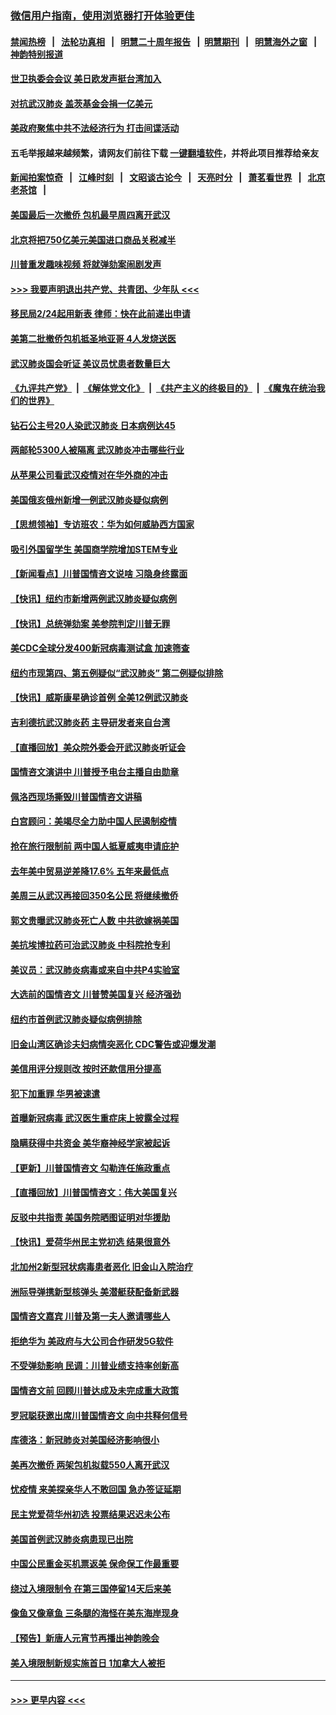 ### [微信用户指南，使用浏览器打开体验更佳](https://github.com/gfw-breaker/banned-news1/blob/master/indexes/wechat-guide.md?t=0)
#### [禁闻热榜](热点新闻.md?t=0)  &nbsp;&nbsp;|&nbsp;&nbsp; [法轮功真相](https://github.com/gfw-breaker/truth/blob/master/README.md?t=0) &nbsp;&nbsp;|&nbsp;&nbsp; [明慧二十周年报告](https://github.com/gfw-breaker/mh-reports/blob/master/README.md?t=0) &nbsp;&nbsp;|&nbsp;&nbsp;[明慧期刊](https://github.com/gfw-breaker/mh-qikan) &nbsp;&nbsp;|&nbsp;&nbsp; [明慧海外之窗](https://github.com/gfw-breaker/mh-news/blob/master/README.md?t=0) &nbsp;&nbsp;|&nbsp;&nbsp; [神韵特别报道](https://github.com/gfw-breaker/mh-news/blob/master/shenyun.md?t=0)
#### [世卫执委会会议 美日欧发声挺台湾加入](../pages/nsc412/n11849433.md?t=02070033) 
#### [对抗武汉肺炎 盖茨基金会捐一亿美元](../pages/nsc412/n11848953.md?t=02070033) 
#### [美政府聚焦中共不法经济行为 打击间谍活动](../pages/nsc412/n11849322.md?t=02070033) 
#### 五毛举报越来越频繁，请网友们前往下载 [一键翻墙软件](https://github.com/gfw-breaker/ssr-accounts)，并将此项目推荐给亲友
#### [新闻拍案惊奇](https://github.com/gfw-breaker/banned-news1/blob/master/pages/link4.md) &nbsp;&nbsp;|&nbsp;&nbsp; [江峰时刻](https://github.com/gfw-breaker/banned-news1/blob/master/pages/link4.md) &nbsp;&nbsp;|&nbsp;&nbsp; [文昭谈古论今](https://github.com/gfw-breaker/banned-news1/blob/master/pages/link4.md) &nbsp;&nbsp;|&nbsp;&nbsp; [天亮时分](https://github.com/gfw-breaker/banned-news1/blob/master/pages/link4.md) &nbsp;&nbsp;|&nbsp;&nbsp; [萧茗看世界](https://github.com/gfw-breaker/banned-news1/blob/master/pages/link4.md) &nbsp;&nbsp;|&nbsp;&nbsp; [北京老茶馆](https://github.com/gfw-breaker/banned-news1/blob/master/pages/link4.md) &nbsp;&nbsp;|&nbsp;&nbsp; 
#### [美国最后一次撤侨 包机最早周四离开武汉](../pages/nsc412/n11849395.md?t=02070033) 
#### [北京将把750亿美元美国进口商品关税减半](../pages/nsc412/n11848896.md?t=02070033) 
#### [川普重发趣味视频 将就弹劾案闹剧发声](../pages/nsc412/n11848715.md?t=02070033) 
#### [>>> 我要声明退出共产党、共青团、少年队 <<<](https://github.com/begood0513/goodnews/blob/master/quit/letter.md) 
#### [移民局2/24起用新表  律师：快在此前递出申请](../pages/nsc412/n11848220.md?t=02070033) 
#### [美第二批撤侨包机抵圣地亚哥 4人发烧送医](../pages/nsc412/n11847923.md?t=02070033) 
#### [武汉肺炎国会听证 美议员忧患者数量巨大](../pages/nsc412/n11844851.md?t=02070033) 
#### [《九评共产党》](https://github.com/begood0513/9ping.md/blob/master/README.md) &nbsp;|&nbsp; [《解体党文化》](../../../../jtdwh.md/blob/master/README.md)  &nbsp;|&nbsp; [《共产主义的终极目的》](../../../../gczydzjmd.md/blob/master/README.md) &nbsp;|&nbsp; [《魔鬼在统治我们的世界》](../../../../mgztzwmdsj.md/blob/master/README.md) 
#### [钻石公主号20人染武汉肺炎 日本病例达45](../pages/nsc412/n11847823.md?t=02070033) 
#### [两邮轮5300人被隔离 武汉肺炎冲击哪些行业](../pages/nsc412/n11847456.md?t=02070033) 
#### [从苹果公司看武汉疫情对在华外商的冲击](../pages/nsc412/n11847586.md?t=02070033) 
#### [美国俄亥俄州新增一例武汉肺炎疑似病例](../pages/nsc412/n11847714.md?t=02070033) 
#### [【思想领袖】专访班农：华为如何威胁西方国家](../pages/nsc412/n11847306.md?t=02070033) 
#### [吸引外国留学生 美国商学院增加STEM专业](../pages/nsc412/n11847417.md?t=02070033) 
#### [【新闻看点】川普国情咨文说啥 习隐身终露面](../pages/nsc412/n11847016.md?t=02070033) 
#### [【快讯】纽约市新增两例武汉肺炎疑似病例](../pages/nsc412/n11847250.md?t=02070033) 
#### [【快讯】总统弹劾案 美参院判定川普无罪](../pages/nsc412/n11847316.md?t=02070033) 
#### [美CDC全球分发400新冠病毒测试盒 加速筛查](../pages/nsc412/n11847260.md?t=02070033) 
#### [纽约市现第四、第五例疑似“武汉肺炎”   第二例疑似排除](../pages/nsc412/n11847332.md?t=02070033) 
#### [【快讯】威斯康星确诊首例 全美12例武汉肺炎](../pages/nsc412/n11847162.md?t=02070033) 
#### [吉利德抗武汉肺炎药 主导研发者来自台湾](../pages/nsc412/n11847064.md?t=02070033) 
#### [【直播回放】美众院外委会开武汉肺炎听证会](../pages/nsc412/n11846727.md?t=02070033) 
#### [国情咨文演讲中 川普授予电台主播自由勋章](../pages/nsc412/n11846815.md?t=02070033) 
#### [佩洛西现场撕毁川普国情咨文讲稿](../pages/nsc412/n11846724.md?t=02070033) 
#### [白宫顾问：美竭尽全力助中国人民遏制疫情](../pages/nsc412/n11846756.md?t=02070033) 
#### [抢在旅行限制前 两中国人抵夏威夷申请庇护](../pages/nsc412/n11846866.md?t=02070033) 
#### [去年美中贸易逆差降17.6% 五年来最低点](../pages/nsc412/n11846755.md?t=02070033) 
#### [美周三从武汉再接回350名公民 将继续撤侨](../pages/nsc412/n11846705.md?t=02070033) 
#### [郭文贵曝武汉肺炎死亡人数 中共欲嫁祸美国](../pages/nsc412/n11846240.md?t=02070033) 
#### [美抗埃博拉药可治武汉肺炎 中科院抢专利](../pages/nsc412/n11846409.md?t=02070033) 
#### [美议员：武汉肺炎病毒或来自中共P4实验室](../pages/nsc412/n11846043.md?t=02070033) 
#### [大选前的国情咨文 川普赞美国复兴 经济强劲](../pages/nsc412/n11845526.md?t=02070033) 
#### [纽约市首例武汉肺炎疑似病例排除](../pages/nsc412/n11844989.md?t=02070033) 
#### [旧金山湾区确诊夫妇病情突恶化 CDC警告或迎爆发潮](../pages/nsc412/n11845730.md?t=02070033) 
#### [美信用评分规则改  按时还款信用分提高](../pages/nsc412/n11845488.md?t=02070033) 
#### [犯下加重罪 华男被速遣](../pages/nsc412/n11845476.md?t=02070033) 
#### [首曝新冠病毒 武汉医生重症床上披露全过程](../pages/nsc412/n11845150.md?t=02070033) 
#### [隐瞒获得中共资金 美华裔神经学家被起诉](../pages/nsc412/n11844879.md?t=02070033) 
#### [【更新】川普国情咨文 勾勒连任施政重点](../pages/nsc412/n11845223.md?t=02070033) 
#### [【直播回放】川普国情咨文：伟大美国复兴](../pages/nsc412/n11842079.md?t=02070033) 
#### [反驳中共指责 美国务院晒图证明对华援助](../pages/nsc412/n11844859.md?t=02070033) 
#### [【快讯】爱荷华州民主党初选 结果很意外](../pages/nsc412/n11844878.md?t=02070033) 
#### [北加州2新型冠状病毒患者恶化 旧金山入院治疗](../pages/nsc412/n11844842.md?t=02070033) 
#### [洲际导弹携新型核弹头 美潜艇获配备新武器](../pages/nsc412/n11844680.md?t=02070033) 
#### [国情咨文嘉宾 川普及第一夫人邀请哪些人](../pages/nsc412/n11844712.md?t=02070033) 
#### [拒绝华为 美政府与大公司合作研发5G软件](../pages/nsc412/n11844625.md?t=02070033) 
#### [不受弹劾影响 民调：川普业绩支持率创新高](../pages/nsc412/n11844622.md?t=02070033) 
#### [国情咨文前 回顾川普达成及未完成重大政策](../pages/nsc412/n11844581.md?t=02070033) 
#### [罗冠聪获邀出席川普国情咨文 向中共释何信号](../pages/nsc412/n11844355.md?t=02070033) 
#### [库德洛：新冠肺炎对美国经济影响很小](../pages/nsc412/n11844418.md?t=02070033) 
#### [美再次撤侨 两架包机拟载550人离开武汉](../pages/nsc412/n11844407.md?t=02070033) 
#### [忧疫情 来美探亲华人不敢回国 急办签证延期](../pages/nsc412/n11843344.md?t=02070033) 
#### [民主党爱荷华州初选 投票结果迟迟未公布](../pages/nsc412/n11844207.md?t=02070033) 
#### [美国首例武汉肺炎病患现已出院](../pages/nsc412/n11842740.md?t=02070033) 
#### [中国公民重金买机票返美 保命保工作最重要](../pages/nsc412/n11843282.md?t=02070033) 
#### [绕过入境限制令  在第三国停留14天后来美](../pages/nsc412/n11843341.md?t=02070033) 
#### [像鱼又像章鱼 三条腿的海怪在美东海岸现身](../pages/nsc412/n11843092.md?t=02070033) 
#### [【预告】新唐人元宵节再播出神韵晚会](../pages/nsc412/n11843192.md?t=02070033) 
#### [美入境限制新规实施首日 1加拿大人被拒](../pages/nsc412/n11843058.md?t=02070033) 

----
#### [ >>> 更早内容 <<< ](../indexes/nsc412-earlier.md)
